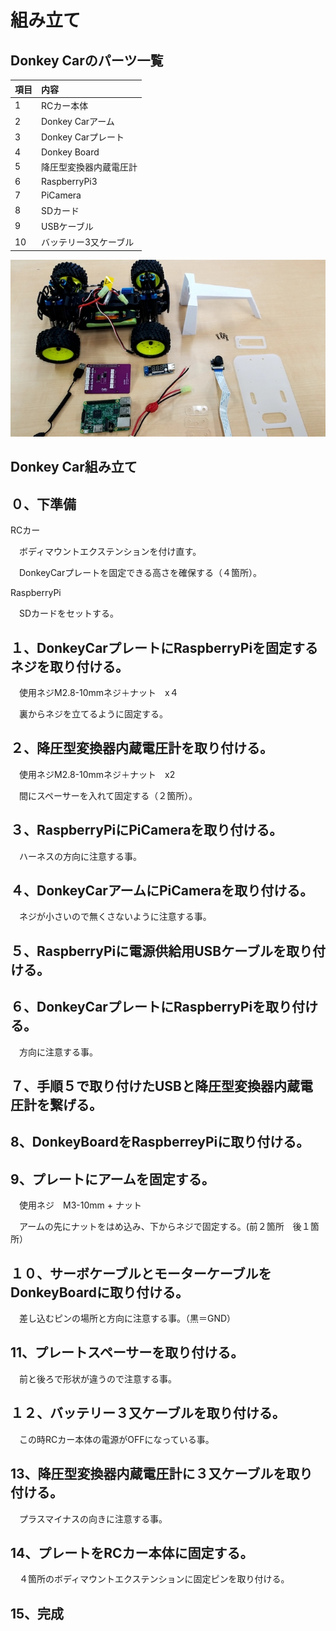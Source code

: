 # 組み立て

## Donkey Carのパーツ一覧

|項目|内容|
|:--|:--|
|1|RCカー本体|
|2|Donkey Carアーム|
|3|Donkey Carプレート|
|4|Donkey Board|
|5|降圧型変換器内蔵電圧計|
|6|RaspberryPi3|
|7|PiCamera|
|8|SDカード|
|9|USBケーブル|
|10|バッテリー3又ケーブル|

![](../img/dc00.jpg)

## Donkey Car組み立て

## ０、下準備

RCカー

　ボディマウントエクステンションを付け直す。

　DonkeyCarプレートを固定できる高さを確保する（４箇所）。 

RaspberryPi

　SDカードをセットする。

## １、DonkeyCarプレートにRaspberryPiを固定するネジを取り付ける。

　使用ネジM2.8-10mmネジ＋ナット　x４

　裏からネジを立てるように固定する。
 
## ２、降圧型変換器内蔵電圧計を取り付ける。

　使用ネジM2.8-10mmネジ＋ナット　x2　

　間にスペーサーを入れて固定する（２箇所）。

## ３、RaspberryPiにPiCameraを取り付ける。

　ハーネスの方向に注意する事。

## ４、DonkeyCarアームにPiCameraを取り付ける。

　ネジが小さいので無くさないように注意する事。

## ５、RaspberryPiに電源供給用USBケーブルを取り付ける。

## ６、DonkeyCarプレートにRaspberryPiを取り付ける。

　方向に注意する事。
 
## ７、手順５で取り付けたUSBと降圧型変換器内蔵電圧計を繋げる。

## 8、DonkeyBoardをRaspberreyPiに取り付ける。

## 9、プレートにアームを固定する。

　使用ネジ　M3-10mm + ナット

　アームの先にナットをはめ込み、下からネジで固定する。(前２箇所　後１箇所）

## １０、サーボケーブルとモーターケーブルをDonkeyBoardに取り付ける。

　差し込むピンの場所と方向に注意する事。（黒＝GND）

## 11、プレートスペーサーを取り付ける。

　前と後ろで形状が違うので注意する事。

## １２、バッテリー３又ケーブルを取り付ける。

　この時RCカー本体の電源がOFFになっている事。

## 13、降圧型変換器内蔵電圧計に３又ケーブルを取り付ける。

　プラスマイナスの向きに注意する事。

## 14、プレートをRCカー本体に固定する。

　４箇所のボディマウントエクステンションに固定ピンを取り付ける。

## 15、完成
